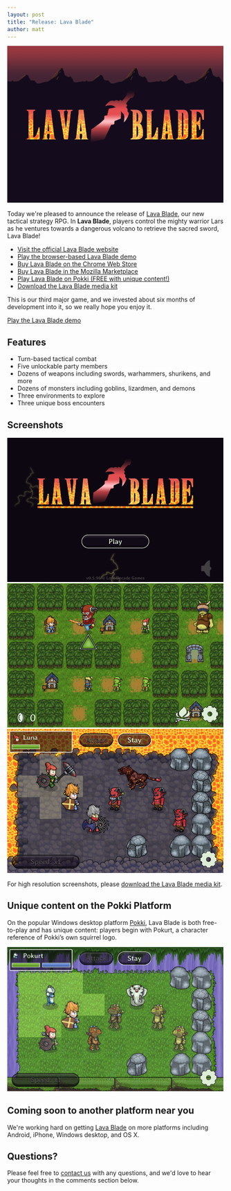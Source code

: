 ```yaml
---
layout: post
title: "Release: Lava Blade"
author: matt
---
```


<div class="full-frame">
	<a href="http://www.lavablade.com/">
		<img alt="Lava Blade" src="/media/images/posts/lava_blade/release.png">
	</a>
</div>

Today we're pleased to announce the release of [Lava Blade][1], our new tactical strategy RPG. In **Lava Blade**, players control the mighty warrior Lars as he ventures towards a dangerous volcano to retrieve the sacred sword, Lava Blade!

* [Visit the official Lava Blade website][1]
* [Play the browser-based Lava Blade demo][2]
* [Buy Lava Blade on the Chrome Web Store][3]
* [Buy Lava Blade in the Mozilla Marketplace][4]
* [Play Lava Blade on Pokki (FREE with unique content!)][8]
* [Download the Lava Blade media kit][5]

This is our third major game, and we invested about six months of development into it, so we really hope you enjoy it.

<a class="download-podcast" href="http://lavablade.lostdecadegames.com/">Play the Lava Blade demo</a>

## Features

* Turn-based tactical combat
* Five unlockable party members
* Dozens of weapons including swords, warhammers, shurikens, and more
* Dozens of monsters including goblins, lizardmen, and demons
* Three environments to explore
* Three unique boss encounters

## Screenshots

<div class="full-frame">
	<a href="http://www.lavablade.com/">
		<img alt="Lava Blade" src="/media/images/posts/lava_blade/screenshots/title.png">
	</a>
</div>

<div class="full-frame">
	<a href="http://www.lavablade.com/">
		<img alt="Lava Blade" src="/media/images/posts/lava_blade/screenshots/overworldForest.png">
	</a>
</div>

<div class="full-frame">
	<a href="http://www.lavablade.com/">
		<img alt="Lava Blade" src="/media/images/posts/lava_blade/screenshots/volcanoBattle.png">
	</a>
</div>

For high resolution screenshots, please [download the Lava Blade media kit][5].

## Unique content on the Pokki Platform

On the popular Windows desktop platform [Pokki][7], Lava Blade is both free-to-play and has unique content: players begin with Pokurt, a character reference of Pokki’s own squirrel logo.

<div class="full-frame">
	<a href="http://www.lavablade.com/">
		<img alt="Lava Blade" src="/media/images/posts/lava_blade/screenshots/pokurt.png">
	</a>
</div>

## Coming soon to another platform near you

We're working hard on getting [Lava Blade][1] on more platforms including Android, iPhone, Windows desktop, and OS X.

## Questions?

Please feel free to [contact us][6] with any questions, and we'd love to hear your thoughts in the comments section below.

[1]: http://www.lavablade.com/
[2]: http://lavablade.lostdecadegames.com/
[3]: TBD
[4]: TBD
[5]: http://www.lavablade.com/media/lavaBladeMediaKit.zip
[6]: /contact/
[7]: http://www.pokki.com/
[8]: TBD
